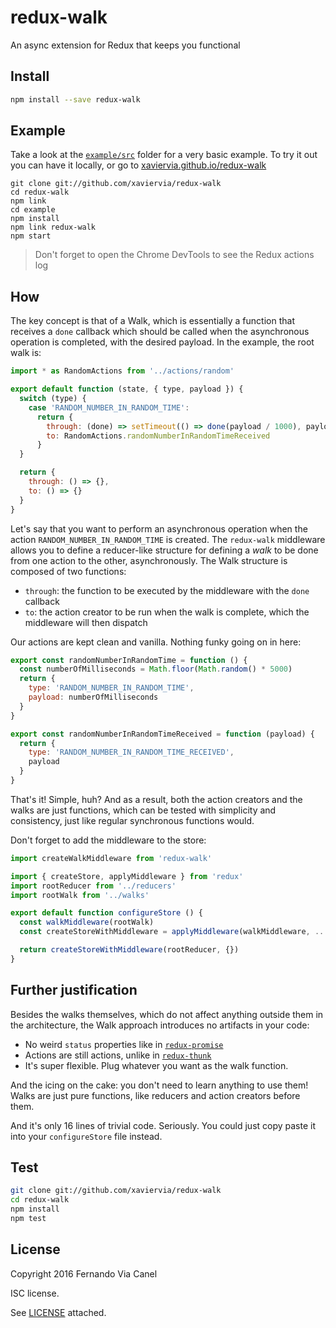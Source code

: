 # redux-walk

An async extension for Redux that keeps you functional

## Install

```sh
npm install --save redux-walk
```

## Example

Take a look at the [`example/src`](https://github.com/xaviervia/redux-walk/tree/master/example/src) folder for a very basic example. To try it out you can have it locally, or go to [xaviervia.github.io/redux-walk](http://xaviervia.github.io/redux-walk/)

```
git clone git://github.com/xaviervia/redux-walk
cd redux-walk
npm link
cd example
npm install
npm link redux-walk
npm start
```

> Don't forget to open the Chrome DevTools to see the Redux actions log

## How

The key concept is that of a Walk, which is essentially a function that receives a `done` callback which should be called when the asynchronous operation is completed, with the desired payload. In the example, the root walk is:

```js
import * as RandomActions from '../actions/random'

export default function (state, { type, payload }) {
  switch (type) {
    case 'RANDOM_NUMBER_IN_RANDOM_TIME':
      return {
        through: (done) => setTimeout(() => done(payload / 1000), payload),
        to: RandomActions.randomNumberInRandomTimeReceived
      }
  }

  return {
    through: () => {},
    to: () => {}
  }
}
```

Let's say that you want to perform an asynchronous operation when the action `RANDOM_NUMBER_IN_RANDOM_TIME` is created. The `redux-walk` middleware allows you to define a reducer-like structure for defining a _walk_ to be done from one action to the other, asynchronously. The Walk structure is composed of two functions:

- `through`: the function to be executed by the middleware with the `done` callback
- `to`: the action creator to be run when the walk is complete, which the middleware will then dispatch

Our actions are kept clean and vanilla. Nothing funky going on in here:

```js
export const randomNumberInRandomTime = function () {
  const numberOfMilliseconds = Math.floor(Math.random() * 5000)
  return {
    type: 'RANDOM_NUMBER_IN_RANDOM_TIME',
    payload: numberOfMilliseconds
  }
}

export const randomNumberInRandomTimeReceived = function (payload) {
  return {
    type: 'RANDOM_NUMBER_IN_RANDOM_TIME_RECEIVED',
    payload
  }
}
```

That's it! Simple, huh? And as a result, both the action creators and the walks are just functions, which can be tested with simplicity and consistency, just like regular synchronous functions would.

Don't forget to add the middleware to the store:

```js
import createWalkMiddleware from 'redux-walk'

import { createStore, applyMiddleware } from 'redux'
import rootReducer from '../reducers'
import rootWalk from '../walks'

export default function configureStore () {
  const walkMiddleware(rootWalk)
  const createStoreWithMiddleware = applyMiddleware(walkMiddleware, ...middlewares)(createStore)

  return createStoreWithMiddleware(rootReducer, {})
}
```

## Further justification

Besides the walks themselves, which do not affect anything outside them in the architecture, the Walk approach introduces no artifacts in your code:

- No weird `status` properties like in [`redux-promise`](https://www.npmjs.com/package/redux-promise)
- Actions are still actions, unlike in [`redux-thunk`](https://www.npmjs.com/package/redux-thunk)
- It's super flexible. Plug whatever you want as the walk function.

And the icing on the cake: you don't need to learn anything to use them! Walks are just pure functions, like reducers and action creators before them.

And it's only 16 lines of trivial code. Seriously. You could just copy paste it into your `configureStore` file instead.

## Test

```sh
git clone git://github.com/xaviervia/redux-walk
cd redux-walk
npm install
npm test
```

## License

Copyright 2016 Fernando Via Canel

ISC license.

See [LICENSE](LICENSE) attached.
